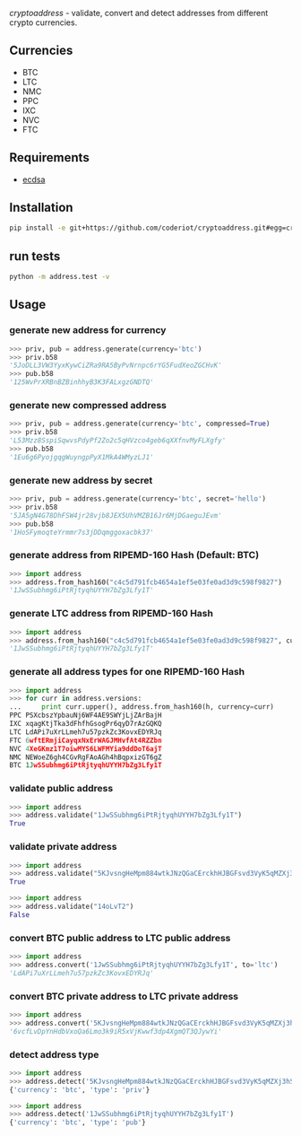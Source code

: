 *cryptoaddress* - validate, convert and detect addresses from different crypto currencies.

## Currencies
 * BTC
 * LTC
 * NMC
 * PPC
 * IXC
 * NVC
 * FTC

## Requirements

 - [ecdsa](https://github.com/warner/python-ecdsa)

## Installation
```sh
pip install -e git+https://github.com/coderiot/cryptoaddress.git#egg=cryptoaddress
```

## run tests
```sh
python -m address.test -v
```

## Usage
### generate new address for currency
```python
>>> priv, pub = address.generate(currency='btc')
>>> priv.b58
'5JoDLL3VW3YyxKywCiZRa9RA5ByPvNrnpc6rYG5FudXeoZGCHvK'
>>> pub.b58
'125WvPrXRBnBZBinhhyB3K3FALxgzGNDTQ'
```

### generate new compressed address
```python
>>> priv, pub = address.generate(currency='btc', compressed=True)
>>> priv.b58
'L53Mzz8SspiSqwvsPdyPf2Zo2c5qHVzco4geb6qXXfnvMyFLXgfy'
>>> pub.b58
'1Eu6g6PyojgqgWuyngpPyX1MkA4WMyzLJ1'
```

### generate new address by secret
```python
>>> priv, pub = address.generate(currency='btc', secret='hello')
>>> priv.b58
'5JA5gN4G78DhFSW4jr28vjb8JEX5UhVMZB16Jr6MjDGaeguJEvm'
>>> pub.b58
'1HoSFymoqteYrmmr7s3jDDqmggoxacbk37'
```

### generate address from RIPEMD-160 Hash (Default: BTC)
```python
>>> import address
>>> address.from_hash160("c4c5d791fcb4654a1ef5e03fe0ad3d9c598f9827")
'1JwSSubhmg6iPtRjtyqhUYYH7bZg3Lfy1T'
```
### generate LTC address from RIPEMD-160 Hash
```python
>>> import address
>>> address.from_hash160("c4c5d791fcb4654a1ef5e03fe0ad3d9c598f9827", currency='ltc')
'1JwSSubhmg6iPtRjtyqhUYYH7bZg3Lfy1T'
```

### generate all address types for one RIPEMD-160 Hash
```python
>>> import address
>>> for curr in address.versions:
...     print curr.upper(), address.from_hash160(h, currency=curr)
PPC PSXcbszYpbauNj6WF4AE9SWYjLjZArBajH
IXC xqagKtjTka3dFhfhGsogPr6qyD7rAzGQKQ
LTC LdAPi7uXrLLmeh7u57pzkZc3KovxEDYRJq
FTC 6wftERmjiCayqxNxErWAGJMHvfAt4RZZbn
NVC 4XeGKmz1T7oiwMYS6LWFMYia9ddDoT6ajT
NMC NEWoeZ6gh4CGvRgFAoAGh4hBqpxizGT6gZ
BTC 1JwSSubhmg6iPtRjtyqhUYYH7bZg3Lfy1T
```

### validate public address
```python
>>> import address
>>> address.validate("1JwSSubhmg6iPtRjtyqhUYYH7bZg3Lfy1T")
True
```

### validate private address
```python
>>> import address
>>> address.validate("5KJvsngHeMpm884wtkJNzQGaCErckhHJBGFsvd3VyK5qMZXj3hS")
True
```

```python
>>> import address
>>> address.validate("14oLvT2")
False
```

### convert BTC public address to LTC public address
```python
>>> import address
>>> address.convert('1JwSSubhmg6iPtRjtyqhUYYH7bZg3Lfy1T', to='ltc')
'LdAPi7uXrLLmeh7u57pzkZc3KovxEDYRJq'
```
### convert BTC private address to LTC private address
```python
>>> import address
>>> address.convert('5KJvsngHeMpm884wtkJNzQGaCErckhHJBGFsvd3VyK5qMZXj3hS', to='ltc')
'6vcfLvDpYnHdbVxoQa6Lmo3k9iR5xVjKwwf3dp4XgmQT3QJywYi'
```

### detect address type
```python
>>> import address
>>> address.detect('5KJvsngHeMpm884wtkJNzQGaCErckhHJBGFsvd3VyK5qMZXj3hS')
{'currency': 'btc', 'type': 'priv'}
```

```python
>>> import address
>>> address.detect('1JwSSubhmg6iPtRjtyqhUYYH7bZg3Lfy1T')
{'currency': 'btc', 'type': 'pub'}
```
